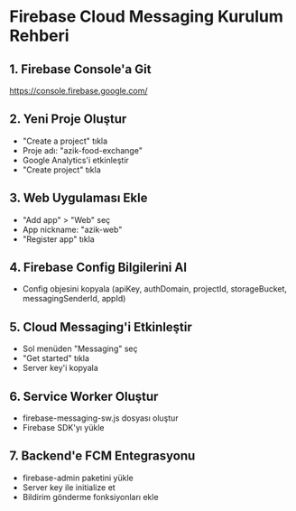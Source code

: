 # Firebase Cloud Messaging Kurulum Rehberi

## 1. Firebase Console'a Git
https://console.firebase.google.com/

## 2. Yeni Proje Oluştur
- "Create a project" tıkla
- Proje adı: "azik-food-exchange"
- Google Analytics'i etkinleştir
- "Create project" tıkla

## 3. Web Uygulaması Ekle
- "Add app" > "Web" seç
- App nickname: "azik-web"
- "Register app" tıkla

## 4. Firebase Config Bilgilerini Al
- Config objesini kopyala (apiKey, authDomain, projectId, storageBucket, messagingSenderId, appId)

## 5. Cloud Messaging'i Etkinleştir
- Sol menüden "Messaging" seç
- "Get started" tıkla
- Server key'i kopyala

## 6. Service Worker Oluştur
- firebase-messaging-sw.js dosyası oluştur
- Firebase SDK'yı yükle

## 7. Backend'e FCM Entegrasyonu
- firebase-admin paketini yükle
- Server key ile initialize et
- Bildirim gönderme fonksiyonları ekle
